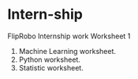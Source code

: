# Intern-ship
FlipRobo Internship work
Worksheet 1
1. Machine Learning worksheet.
2. Python worksheet.
3. Statistic worksheet.
